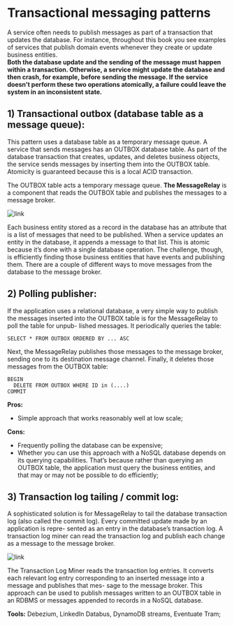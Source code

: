 # Transactional messaging patterns

A service often needs to publish messages as part of a transaction that updates the
database. For instance, throughout this book you see examples of services that publish
domain events whenever they create or update business entities.   
**Both the database update and the sending of the message must happen within a 
transaction. Otherwise, a service might update the database and then crash, for example,
before sending the message. If the service doesn’t perform these two operations 
atomically, a failure could leave the system in an inconsistent state.**

## 1) Transactional outbox (database table as a message queue):

This pattern uses a database table as a temporary message queue. A service that sends
messages has an OUTBOX database table. As part of the database transaction that creates,
updates, and deletes business objects, the service sends messages by inserting them into
the OUTBOX table. Atomicity is guaranteed because this is a local ACID transaction.

The OUTBOX table acts a temporary message queue. **The MessageRelay** is a component that 
reads the OUTBOX table and publishes the messages to a message broker.

![link](https://microservices.io/i/patterns/data/ReliablePublication.png)

Each business entity stored as a record in the database has an attribute that is a list
of messages that need to be published. When a service updates an entity in the database,
it appends a message to that list. This is atomic because it’s done with a single 
database operation. The challenge, though, is efficiently finding those business 
entities that have events and publishing them.
There are a couple of different ways to move messages from the database to the
message broker.

## 2) Polling publisher:
If the application uses a relational database, a very simple way to publish the messages
inserted into the OUTBOX table is for the MessageRelay to poll the table for unpub-
lished messages. It periodically queries the table:

```text
SELECT * FROM OUTBOX ORDERED BY ... ASC
```

Next, the MessageRelay publishes those messages to the message broker, sending one
to its destination message channel. Finally, it deletes those messages from the OUTBOX
table:
```text
BEGIN
  DELETE FROM OUTBOX WHERE ID in (....)
COMMIT
```

**Pros:**
  - Simple approach that works reasonably well at low scale;

**Cons:**
  - Frequently polling the database can be expensive;
  - Whether you can use this approach with a NoSQL database depends on its querying 
    capabilities. That’s because rather than querying an OUTBOX table, the application
    must query the business entities, and that may or may not be possible to do 
    efficiently;
    
## 3) Transaction log tailing / commit log:

A sophisticated solution is for MessageRelay to tail the database transaction log (also
called the commit log). Every committed update made by an application is repre-
sented as an entry in the database’s transaction log. A transaction log miner can read
the transaction log and publish each change as a message to the message broker.

![link](https://microservices.io/i/patterns/data/TransactionLogMining.png)

The Transaction Log Miner reads the transaction log entries. It converts each relevant
log entry corresponding to an inserted message into a message and publishes that mes-
sage to the message broker. This approach can be used to publish messages written to
an OUTBOX table in an RDBMS or messages appended to records in a NoSQL database.

**Tools:** Debezium, LinkedIn Databus, DynamoDB streams, Eventuate Tram;